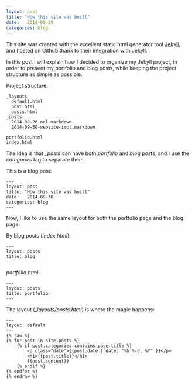 ```yaml
---
layout: post
title: "How this site was built"
date:   2014-09-30
categories: blog
---
```


This site was created with the excellent static html generator tool [Jekyll][jekyll], and hosted on Github
thanx to their integration with Jekyll.

In this post I will explain how I decided to organize my Jekyll project, in order to present my portfolio and blog posts,
while keeping the project structure as simple as possible.

Project structure:

    _layouts
      default.html
      post.html
      posts.html
    _posts
      2014-08-26-nnl.markdown
      2014-09-30-website-impl.markdown

    portfolio.html
    index.html

The idea is that *_posts* can have both _portfolio_ and _blog_ posts, and I use the _categories_ tag to separate them.

This is a blog post:

    ---
    layout: post
    title: "How this site was built"
    date:   2014-09-30
    categories: blog
    ---

Now, I like to use the same layout for both the portfolio page and the blog page:

By blog posts (_index.html_):

    ---
    layout: posts
    title: blog
    ---

_portfolio.html_:

    ---
    layout: posts
    title: portfolio
    ---

The layout (__layouts/posts.html_) is where the magic happens:

    ---
    layout: default
    ---
    {% raw %}
    {% for post in site.posts %}
        {% if post.categories contains page.title %}
            <p class="date">{{post.date | date: "%b %-d, %Y" }}</p>
            <h1>{{post.title}}</h1>
            {{post.content}}
        {% endif %}
    {% endfor %}
    {% endraw %}


[jekyll]:    http://www.jekyllrb.com